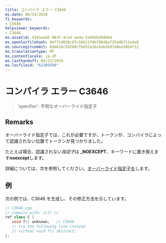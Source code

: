 ```yaml
---
title: コンパイラ エラー C3646
ms.date: 06/14/2018
f1_keywords:
- C3646
helpviewer_keywords:
- C3646
ms.assetid: 4391ead2-9637-4ca3-aeda-5a991b18d66d
ms.openlocfilehash: 04ff1d026c97c56611f8b786d8a7254db711e4a8
ms.sourcegitcommit: 0ab61bc3d2b6cfbd52a16c6ab2b97a8ea1864f12
ms.translationtype: MT
ms.contentlocale: ja-JP
ms.lasthandoff: 04/23/2019
ms.locfileid: "62385590"
---
```

# <a name="compiler-error-c3646"></a>コンパイラ エラー C3646

> 'specifier': 不明なオーバーライド指定子

## <a name="remarks"></a>Remarks

オーバーライド指定子では、これが必要ですが、トークンが、コンパイラによって認識されない位置でトークンが見つかりました。

たとえば場合、認識されない*指定子*は **_NOEXCEPT**、キーワードに置き換えます**noexcept**します。

詳細については、次を参照してください。[オーバーライド指定子を](../../extensions/override-specifiers-cpp-component-extensions.md)します。

## <a name="example"></a>例

次の例では、C3646 を生成し、その修正方法を示しています。

```cpp
// C3646.cpp
// compile with: /clr /c
ref class C {
   void f() unknown;   // C3646
   // try the following line instead
   // virtual void f() abstract;
};
```